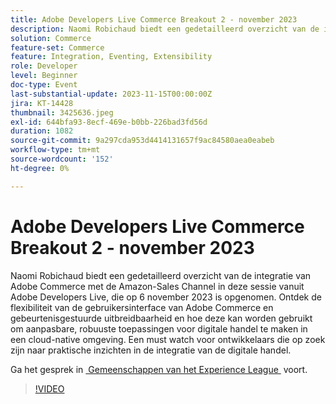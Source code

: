 ```yaml
---
title: Adobe Developers Live Commerce Breakout 2 - november 2023
description: Naomi Robichaud biedt een gedetailleerd overzicht van de integratie van Adobe Commerce met de Amazon-Sales Channel in deze sessie vanuit Adobe Developers Live, die op 6 november 2023 is opgenomen. Ontdek de flexibiliteit van de gebruikersinterface van Adobe Commerce en gebeurtenisgestuurde uitbreidbaarheid en hoe deze kan worden gebruikt om aanpasbare, robuuste toepassingen voor digitale handel te maken in een cloud-native omgeving. Een must watch voor ontwikkelaars die op zoek zijn naar praktische inzichten in de integratie van de digitale handel.
solution: Commerce
feature-set: Commerce
feature: Integration, Eventing, Extensibility
role: Developer
level: Beginner
doc-type: Event
last-substantial-update: 2023-11-15T00:00:00Z
jira: KT-14428
thumbnail: 3425636.jpeg
exl-id: 644bfa93-8ecf-469e-b0bb-226bad3fd56d
duration: 1082
source-git-commit: 9a297cda953d4414131657f9ac84580aea0eabeb
workflow-type: tm+mt
source-wordcount: '152'
ht-degree: 0%

---
```


# Adobe Developers Live Commerce Breakout 2 - november 2023

Naomi Robichaud biedt een gedetailleerd overzicht van de integratie van Adobe Commerce met de Amazon-Sales Channel in deze sessie vanuit Adobe Developers Live, die op 6 november 2023 is opgenomen. Ontdek de flexibiliteit van de gebruikersinterface van Adobe Commerce en gebeurtenisgestuurde uitbreidbaarheid en hoe deze kan worden gebruikt om aanpasbare, robuuste toepassingen voor digitale handel te maken in een cloud-native omgeving. Een must watch voor ontwikkelaars die op zoek zijn naar praktische inzichten in de integratie van de digitale handel.

Ga het gesprek in [&#x200B; Gemeenschappen van het Experience League &#x200B;](https://adobe.ly/46M7lZK) voort.

>[!VIDEO](https://video.tv.adobe.com/v/3425636/?learn=on)
